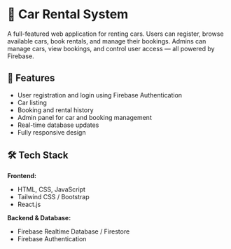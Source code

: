 # 🚗 Car Rental System

A full-featured web application for renting cars. Users can register, browse available cars, book rentals, and manage their bookings. Admins can manage cars, view bookings, and control user access — all powered by Firebase.

## 📌 Features

- User registration and login using Firebase Authentication
- Car listing 
- Booking and rental history
- Admin panel for car and booking management
- Real-time database updates
- Fully responsive design

## 🛠️ Tech Stack

**Frontend:**
- HTML, CSS, JavaScript
- Tailwind CSS / Bootstrap
- React.js 

**Backend & Database:**
- Firebase Realtime Database / Firestore
- Firebase Authentication
